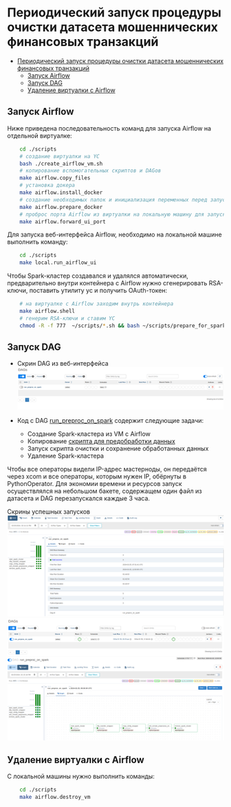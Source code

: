# Периодический запуск процедуры очистки датасета мошеннических финансовых транзакций

<!-- TOC -->

- [Периодический запуск процедуры очистки датасета мошеннических финансовых транзакций](#периодический-запуск-процедуры-очистки-датасета-мошеннических-финансовых-транзакций)
  - [Запуск Airflow](#запуск-airflow)
  - [Запуск DAG](#запуск-dag)
  - [Удаление виртуалки с Airflow](#удаление-виртуалки-с-airflow)

<!-- /TOC -->
## Запуск Airflow

Ниже приведена последовательность команд для запуска Airflow на отдельной виртуалке:

```bash
    cd ./scripts
    # создание виртуалки на YC
    bash ./create_airflow_vm.sh
    # копирование вспомогательных скриптов и DAGов
    make airflow.copy_files
    # установка докера
    make airflow.install_docker
    # создание необходимых папок и инициализация переменных перед запуском докера
    make airflow.prepare_docker
    # проброс порта Airflow из виртуалки на локальную машину для запуска UI
    make airflow.forward_ui_port
```

Для запуска веб-интерфейса Airflow, необходимо на локальной машине выполнить команду:

```bash
    cd ./scripts 
    make local.run_airflow_ui
```

Чтобы Spark-кластер создавался и удалялся автоматически, предварительно внутри контейнера с Airflow нужно сгенерировать RSA-ключи, поставить утилиту yc и получить OAuth-токен:

```bash
    # на виртуалке с Airflow заходим внутрь контейнера
    make airflow.shell
    # генерим RSA-ключи и ставим YC
    chmod -R -f 777  ~/scripts/*.sh && bash ~/scripts/prepare_for_spark.sh
```

## Запуск DAG

* Скрин DAG из веб-интерфейса
  ![DAGS](images/dags.png)

* Код с DAG [run_preproc_on_spark](./dags/preprocess_by_schedule.py) содержит следующие задачи:
  * Создание Spark-кластера из VM с Airflow
  * Копирование [скрипта для предобработки данных](./scripts/preproc.py)
  * Запуск скрипта очистки и сохранение обработанных данных
  * Удаление Spark-кластера

Чтобы все операторы видели IP-адрес мастерноды, он передаётся через xcom и все операторы, которым нужен IP, обёрнуты в PythonOperator. Для экономии времени и ресурсов запуск осуществлялся на небольшом бакете, содержащем один файл из датасета и DAG перезапускался каждые 3 часа.

Скрины успешных запусков
![dag_report](images/dags_report.png)
![three_dag_runs](images/three_dag_runs.png)
![dag_view](images/dag_view.png)

## Удаление виртуалки с Airflow

С локальной машины нужно выполнить команды:

```bash
    cd ./scripts
    make airflow.destroy_vm
```